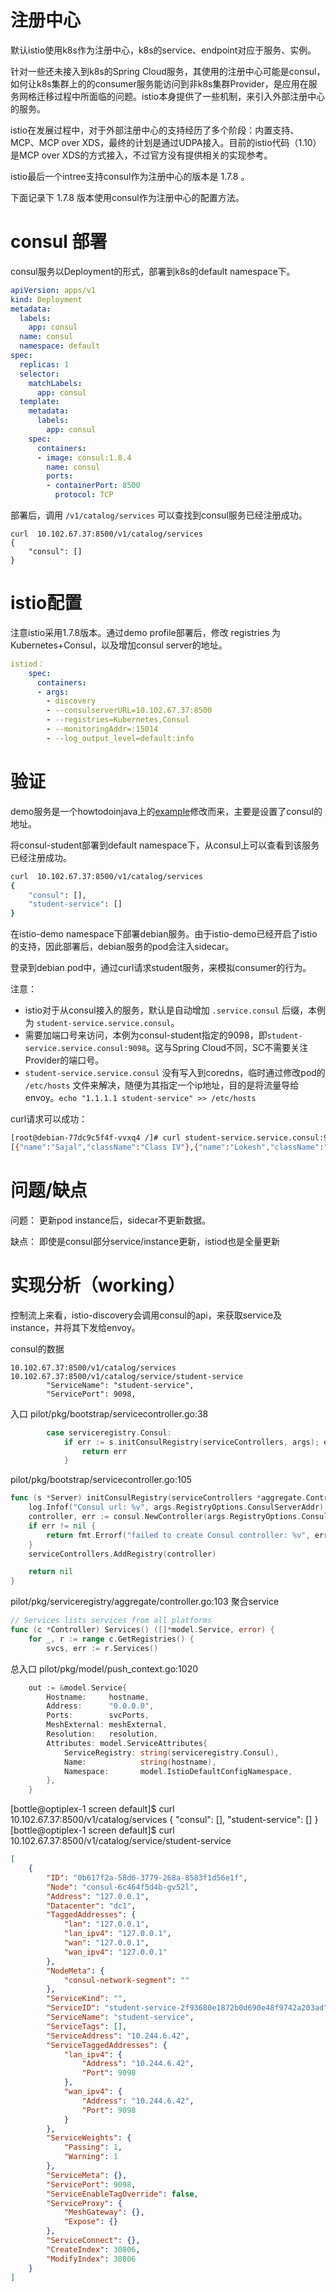 # 注册中心

默认istio使用k8s作为注册中心，k8s的service、endpoint对应于服务、实例。

针对一些还未接入到k8s的Spring Cloud服务，其使用的注册中心可能是consul，如何让k8s集群上的的consumer服务能访问到非k8s集群Provider，是应用在服务网格迁移过程中所面临的问题。istio本身提供了一些机制，来引入外部注册中心的服务。

istio在发展过程中，对于外部注册中心的支持经历了多个阶段：内置支持、MCP、MCP over XDS，最终的计划是通过UDPA接入。目前的istio代码（1.10）是MCP over XDS的方式接入，不过官方没有提供相关的实现参考。

istio最后一个intree支持consul作为注册中心的版本是 1.7.8 。

下面记录下 1.7.8 版本使用consul作为注册中心的配置方法。

# consul 部署

consul服务以Deployment的形式，部署到k8s的default namespace下。

```yaml
apiVersion: apps/v1
kind: Deployment
metadata:
  labels:
    app: consul
  name: consul
  namespace: default
spec:
  replicas: 1
  selector:
    matchLabels:
      app: consul
  template:
    metadata:
      labels:
        app: consul
    spec:
      containers:
      - image: consul:1.8.4
        name: consul
        ports:
        - containerPort: 8500
          protocol: TCP
```

部署后，调用 `/v1/catalog/services` 可以查找到consul服务已经注册成功。

```
curl  10.102.67.37:8500/v1/catalog/services
{
    "consul": []
}
```

# istio配置

注意istio采用1.7.8版本。通过demo profile部署后，修改 registries 为Kubernetes+Consul，以及增加consul server的地址。

```yaml
istiod：
    spec:
      containers:
      - args:
        - discovery
        - --consulserverURL=10.102.67.37:8500
        - --registries=Kubernetes,Consul
        - --monitoringAddr=:15014
        - --log_output_level=default:info
```

# 验证

demo服务是一个howtodoinjava上的[example](https://howtodoinjava.com/spring-cloud/consul-service-registration-discovery/)修改而来，主要是设置了consul的地址。

将consul-student部署到default namespace下，从consul上可以查看到该服务已经注册成功。

```bash
curl  10.102.67.37:8500/v1/catalog/services
{
    "consul": [],
    "student-service": []
}
```

在istio-demo namespace下部署debian服务。由于istio-demo已经开启了istio的支持，因此部署后，debian服务的pod会注入sidecar。

登录到debian pod中，通过curl请求student服务，来模拟consumer的行为。

注意：
- istio对于从consul接入的服务，默认是自动增加 `.service.consul` 后缀，本例为 `student-service.service.consul`。
- 需要加端口号来访问，本例为consul-student指定的9098，即`student-service.service.consul:9098`。这与Spring Cloud不同，SC不需要关注Provider的端口号。
- `student-service.service.consul` 没有写入到coredns，临时通过修改pod的 `/etc/hosts` 文件来解决，随便为其指定一个ip地址，目的是将流量导给envoy。`echo "1.1.1.1 student-service" >> /etc/hosts`

curl请求可以成功：

```bash
[root@debian-77dc9c5f4f-vvxq4 /]# curl student-service.service.consul:9098/getStudentDetailsForSchool/abcschool
[{"name":"Sajal","className":"Class IV"},{"name":"Lokesh","className":"Class V"}]
```


# 问题/缺点

问题：
更新pod instance后，sidecar不更新数据。

缺点：
即使是consul部分service/instance更新，istiod也是全量更新


# 实现分析（working）

控制流上来看，istio-discovery会调用consul的api，来获取service及instance，并将其下发给envoy。

consul的数据

```
10.102.67.37:8500/v1/catalog/services
10.102.67.37:8500/v1/catalog/service/student-service
        "ServiceName": "student-service",
        "ServicePort": 9098,
```

入口
pilot/pkg/bootstrap/servicecontroller.go:38
```go
		case serviceregistry.Consul:
			if err := s.initConsulRegistry(serviceControllers, args); err != nil {
				return err
			}
```

pilot/pkg/bootstrap/servicecontroller.go:105
```go
func (s *Server) initConsulRegistry(serviceControllers *aggregate.Controller, args *PilotArgs) error {
	log.Infof("Consul url: %v", args.RegistryOptions.ConsulServerAddr)
	controller, err := consul.NewController(args.RegistryOptions.ConsulServerAddr, "")
	if err != nil {
		return fmt.Errorf("failed to create Consul controller: %v", err)
	}
	serviceControllers.AddRegistry(controller)

	return nil
}
```

pilot/pkg/serviceregistry/aggregate/controller.go:103
聚合service
```go
// Services lists services from all platforms
func (c *Controller) Services() ([]*model.Service, error) {
	for _, r := range c.GetRegistries() {
		svcs, err := r.Services()
```

总入口
pilot/pkg/model/push_context.go:1020

```go
	out := &model.Service{
		Hostname:     hostname,
		Address:      "0.0.0.0",
		Ports:        svcPorts,
		MeshExternal: meshExternal,
		Resolution:   resolution,
		Attributes: model.ServiceAttributes{
			ServiceRegistry: string(serviceregistry.Consul),
			Name:            string(hostname),
			Namespace:       model.IstioDefaultConfigNamespace,
		},
	}
```

[bottle@optiplex-1 screen default]$ curl  10.102.67.37:8500/v1/catalog/services
{
    "consul": [],
    "student-service": []
}
[bottle@optiplex-1 screen default]$ curl  10.102.67.37:8500/v1/catalog/service/student-service
```json
[
    {
        "ID": "0b617f2a-58d6-3779-268a-8583f1d56e1f",
        "Node": "consul-6c464f5d4b-gv52l",
        "Address": "127.0.0.1",
        "Datacenter": "dc1",
        "TaggedAddresses": {
            "lan": "127.0.0.1",
            "lan_ipv4": "127.0.0.1",
            "wan": "127.0.0.1",
            "wan_ipv4": "127.0.0.1"
        },
        "NodeMeta": {
            "consul-network-segment": ""
        },
        "ServiceKind": "",
        "ServiceID": "student-service-2f93680e1872b0d690e48f9742a203ad",
        "ServiceName": "student-service",
        "ServiceTags": [],
        "ServiceAddress": "10.244.6.42",
        "ServiceTaggedAddresses": {
            "lan_ipv4": {
                "Address": "10.244.6.42",
                "Port": 9098
            },
            "wan_ipv4": {
                "Address": "10.244.6.42",
                "Port": 9098
            }
        },
        "ServiceWeights": {
            "Passing": 1,
            "Warning": 1
        },
        "ServiceMeta": {},
        "ServicePort": 9098,
        "ServiceEnableTagOverride": false,
        "ServiceProxy": {
            "MeshGateway": {},
            "Expose": {}
        },
        "ServiceConnect": {},
        "CreateIndex": 30806,
        "ModifyIndex": 30806
    }
]
```


